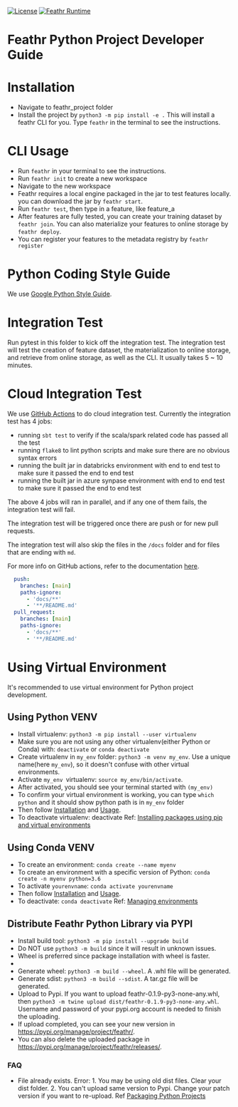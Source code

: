[![License](https://img.shields.io/badge/License-Apache_2.0-blue.svg)](https://opensource.org/licenses/Apache-2.0) [![Feathr Runtime](https://github.com/linkedin/feathr/actions/workflows/scala.yml/badge.svg)](https://github.com/linkedin/feathr/actions/workflows/scala.yml)


Feathr Python Project Developer Guide
=============================

# Installation
- Navigate to feathr_project folder
- Install the project by `python3 -m pip install -e .` This will install a feathr CLI for you. Type `feathr` in the terminal to see the instructions.

# CLI Usage
- Run `feathr` in your terminal to see the instructions.
- Run `feathr init` to create a new workspace
- Navigate to the new workspace
- Feathr requires a local engine packaged in the jar to test features locally. you can download the jar by `feathr start`.
- Run `feathr test`, then type in a feature, like feature_a
- After features are fully tested, you can create your training dataset by `feathr join`. You can also materialize your features to online storage by `feathr deploy`.
- You can register your features to the metadata registry by `feathr register`


# Python Coding Style Guide
We use [Google Python Style Guide](https://google.github.io/styleguide/pyguide.html).

# Integration Test
Run pytest in this folder to kick off the integration test. The integration test will test the creation of feature dataset, the materialization to online storage, and retrieve from online storage, as well as the CLI. It usually takes 5 ~ 10 minutes.

# Cloud Integration Test
We use [GitHub Actions](../.github/workflows/scala.yml) to do cloud integration test. Currently the integration test has 4 jobs:
- running `sbt test` to verify if the scala/spark related code has passed all the test
- running `flake8` to lint python scripts and make sure there are no obvious syntax errors
- running the built jar in databricks environment with end to end test to make sure it passed the end to end test
- running the built jar in azure synpase environment with end to end test to make sure it passed the end to end test

The above 4 jobs will ran in parallel, and if any one of them fails, the integration test will fail.

The integration test will be triggered once there are push or for new pull requests.

The integration test will also skip the files in the `/docs` folder and for files that are ending with `md`.

For more info on GitHub actions, refer to the documentation [here](https://docs.github.com/en/actions/using-workflows/events-that-trigger-workflows). 

```yaml
  push:
    branches: [main]
    paths-ignore:
      - 'docs/**'
      - '**/README.md'
  pull_request:
    branches: [main]
    paths-ignore:
      - 'docs/**'
      - '**/README.md'
```

# Using Virtual Environment
It's recommended to use virtual environment for Python project development.
## Using Python VENV
* Install virtualenv: `python3 -m pip install --user virtualenv`
* Make sure you are not using any other virtualenv(either Python or Conda) with: `deactivate` or `conda deactivate`
* Create virtualenv in `my_env` folder: `python3 -m venv my_env`. Use a unique name(here `my_env`), so it doesn't confuse with other virtual environments.
* Activate `my_env `virtualenv: `source my_env/bin/activate`.
* After activated, you should see your terminal started with `(my_env)`
* To confirm your virtual environment is working, you can type `which python` and it should show python path is in `my_env` folder
* Then follow [Installation](#Installation) and [Usage](#CLI-Usage).
* To deactivate virtualenv: deactivate
Ref: [Installing packages using pip and virtual environments](https://packaging.python.org/en/latest/guides/installing-using-pip-and-virtual-environments/)

## Using Conda VENV
* To create an environment: `conda create --name myenv`
* To create an environment with a specific version of Python: `conda create -n myenv python=3.6`
* To activate `yourenvname`: `conda activate yourenvname`
* Then follow [Installation](#Installation) and [Usage](#CLI-Usage).
* To deactivate: `conda deactivate`
Ref: [Managing environments](https://docs.conda.io/projects/conda/en/latest/user-guide/tasks/manage-environments.html)

## Distribute Feathr Python Library via PYPI
* Install build tool: `python3 -m pip install --upgrade build`
* Do NOT use `python3 -m build` since it will result in unknown issues.
* Wheel is preferred since package installation with wheel is faster.
* 
* Generate wheel: `python3 -m build --wheel`. A .whl file will be generated.
* Generate sdist: `python3 -m build --sdist`. A tar.gz file will be generated.
* Upload to Pypi. If you want to upload feathr-0.1.9-py3-none-any.whl, then `python3 -m twine upload dist/feathr-0.1.9-py3-none-any.whl`. Username and password of your pypi.org account is needed to finish the uploading.
* If upload completed, you can see your new version in https://pypi.org/manage/project/feathr/.
* You can also delete the uploaded package in https://pypi.org/manage/project/feathr/releases/.

### FAQ
* File already exists. Error: 1. You may be using old dist files. Clear your dist folder. 2. You can't upload same version to Pypi. Change your patch version if you want to re-upload.
Ref [Packaging Python Projects](https://packaging.python.org/en/latest/tutorials/packaging-projects/)
